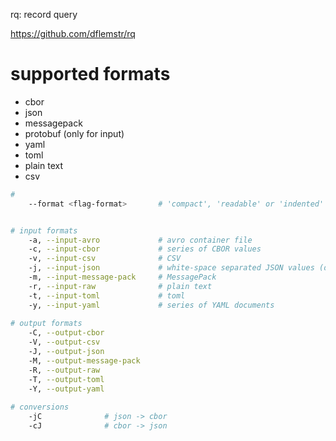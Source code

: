 rq: record query

https://github.com/dflemstr/rq

# supported formats

- cbor
- json
- messagepack
- protobuf (only for input)
- yaml
- toml
- plain text
- csv





```bash
# 
    --format <flag-format>       # 'compact', 'readable' or 'indented'


# input formats
    -a, --input-avro             # avro container file
    -c, --input-cbor             # series of CBOR values
    -v, --input-csv              # CSV
    -j, --input-json             # white-space separated JSON values (default)
    -m, --input-message-pack     # MessagePack
    -r, --input-raw              # plain text
    -t, --input-toml             # toml
    -y, --input-yaml             # series of YAML documents
    
# output formats
    -C, --output-cbor
    -V, --output-csv
    -J, --output-json
    -M, --output-message-pack
    -R, --output-raw
    -T, --output-toml
    -Y, --output-yaml
    
# conversions
    -jC              # json -> cbor
    -cJ              # cbor -> json
    

```



